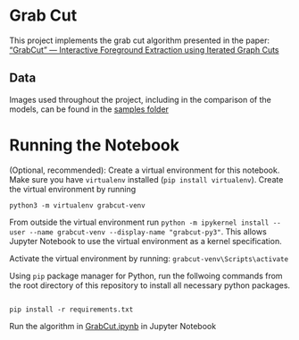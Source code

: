 # Grab Cut

This project implements the grab cut algorithm presented in the paper: [“GrabCut” — Interactive Foreground Extraction using Iterated Graph Cuts
](https://www.microsoft.com/en-us/research/wp-content/uploads/2004/08/siggraph04-grabcut.pdf)

## Data

Images used throughout the project, including in the comparison of the models, can be found in the [samples folder](./samples/)

# Running the Notebook

(Optional, recommended): Create a virtual environment for this notebook. Make sure you have `virtualenv` installed (`pip install virtualenv`). Create the virtual environment by running

```
python3 -m virtualenv grabcut-venv
```

From outside the virtual environment run `python -m ipykernel install --user --name grabcut-venv --display-name "grabcut-py3"`. This allows Jupyter Notebook to use the virtual environment as a kernel specification.

Activate the virtual environment by running: `grabcut-venv\Scripts\activate`

Using `pip` package manager for Python, run the follwoing commands from the root directory of this repository to install all necessary python packages.

```

pip install -r requirements.txt

```

Run the algorithm in [GrabCut.ipynb](./GrabCut.ipynb) in Jupyter Notebook
